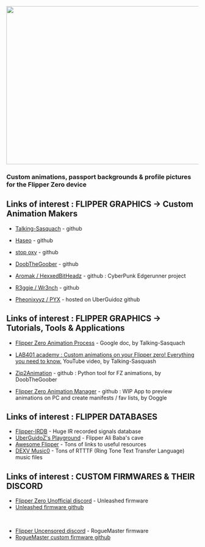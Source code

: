 <p align="center">
<img width="830" height="415" src="https://user-images.githubusercontent.com/110337784/194436239-7cfda198-2808-406c-b1ae-81ab7a7d409a.jpg">
</p>

### __Custom animations, passport backgrounds & profile pictures for the Flipper Zero device__

## Links of interest : FLIPPER GRAPHICS -> Custom Animation Makers
    
- [Talking-Sasquach](https://github.com/skizzophrenic/Talking-Sasquach) - github

- [Haseo](https://github.com/Haseosama/FZ_Animations) - github

- [stop oxy](https://github.com/stopoxy/FZAnimations) - github

- [DoobTheGoober](https://github.com/CharlesTheGreat77/FlipperZeroAnimation) - github

- [Aromak / HexxedBitHeadz](https://github.com/HexxedBitHeadz/FlipperZeroWallpaper) - github : CyberPunk Edgerunner project

- [R3ggie / Wr3nch](https://github.com/wrenchathome/flip0anims) - github

- [Pheonixyyz / PYX](https://github.com/UberGuidoZ/Flipper/tree/main/Graphics/Animations/PYX) - hosted on UberGuidoz github

## Links of interest : FLIPPER GRAPHICS -> Tutorials, Tools & Applications

- [Flipper Zero Animation Process](https://docs.google.com/document/d/e/2PACX-1vR_nZRakD6iwJVQS8Pf4y7Wm4klcucrC7EKVO8m_DQV63To7e-alqD0yaoO3sTygjcChfcRo80Hdeet/pub) - Google doc, by Talking-Sasquach

- [LAB401 academy : Custom animations on your Flipper zero! Everything you need to know.](https://www.youtube.com/watch?v=Nq5DXhOMo5s) YouTube video, by Talking-Sasquash

- [Zip2Animation](https://github.com/CharlesTheGreat77/zip2Animation) - github : Python tool for FZ animations, by DoobTheGoober

- [Flipper Zero Animation Manager](https://github.com/Ooggle/FlipperAnimationManager) - github : WIP App to preview animations on PC and create manifests / fav lists, by Ooggle

## Links of interest : FLIPPER DATABASES

- [Flipper-IRDB](https://github.com/UberGuidoZ/Flipper-IRDB) - Huge IR recorded signals database
- [UberGuidoZ's Playground](https://github.com/UberGuidoZ/Flipper) - Flipper Ali Baba's cave
- [Awesome Flipper](https://github.com/djsime1/awesome-flipperzero) - Tons of links to useful resources
- [DEXV Music0](https://github.com/DXVVAY/dexv-music0) - Tons of RTTTF (Ring Tone Text Transfer Language) music files

## Links of interest : CUSTOM FIRMWARES & THEIR DISCORD

- [Flipper Zero Unofficial discord](https://discord.com/channels/937479784148115456/996111578543960194) - Unleashed firmware
- [Unleashed firmware github](https://github.com/Eng1n33r/flipperzero-firmware)

<BR>
  
- [Flipper Uncensored discord](https://discord.com/channels/213686842745290752/213686842745290752) - RogueMaster firmware
- [RogueMaster custom firmware github](https://github.com/RogueMaster/flipperzero-firmware-wPlugins/releases)
  
